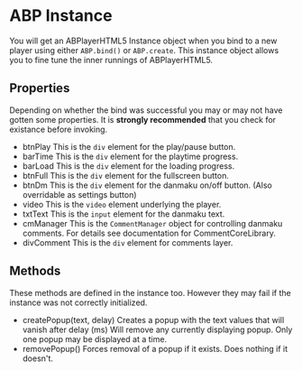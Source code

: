 ABP Instance
==========================
You will get an ABPlayerHTML5 Instance object when you bind to a new player using
either `ABP.bind()` or `ABP.create`. This instance object allows you to fine tune the
inner runnings of ABPlayerHTML5.

Properties
--------------------------
Depending on whether the bind was successful you may or may not have gotten some properties.
It is **strongly recommended** that you check for existance before invoking.

- btnPlay
    This is the `div` element for the play/pause button.
- barTime
    This is the `div` element for the playtime progress.
- barLoad
    This is the `div` element for the loading progress.
- btnFull
    This is the `div` element for the fullscreen button.
- btnDm
    This is the `div` element for the danmaku on/off button. (Also overridable as settings button)
- video
    This is the `video` element underlying the player.
- txtText
    This is the `input` element for the danmaku text.
- cmManager
    This is the `CommentManager` object for controlling danmaku comments. For details see documentation for CommentCoreLibrary.
- divComment
    This is the `div` element for comments layer. 


Methods
---------------------------
These methods are defined in the instance too. However they may fail if the instance was not 
correctly initialized.

- createPopup(text, delay)
    Creates a popup with the text values that will vanish after delay (ms)
    Will remove any currently displaying popup. Only one popup may be displayed at a
    time.
- removePopup()
    Forces removal of a popup if it exists. Does nothing if it doesn't.


